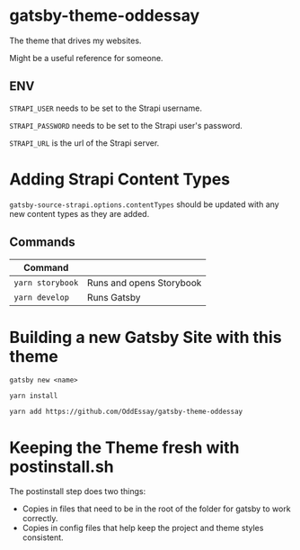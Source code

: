 # gatsby-theme-oddessay

The theme that drives my websites.

Might be a useful reference for someone.

## ENV

`STRAPI_USER` needs to be set to the Strapi username.

`STRAPI_PASSWORD` needs to be set to the Strapi user's password.

`STRAPI_URL` is the url of the Strapi server.

# Adding Strapi Content Types

`gatsby-source-strapi.options.contentTypes` should be updated with any new content types as they are added.

## Commands

| Command          |                          |
| ---------------- | ------------------------ |
| `yarn storybook` | Runs and opens Storybook |
| `yarn develop`   | Runs Gatsby              |

# Building a new Gatsby Site with this theme

`gatsby new <name>`

`yarn install`

`yarn add https://github.com/OddEssay/gatsby-theme-oddessay`

# Keeping the Theme fresh with postinstall.sh

The postinstall step does two things:

- Copies in files that need to be in the root of the folder for gatsby to work correctly.
- Copies in config files that help keep the project and theme styles consistent.
